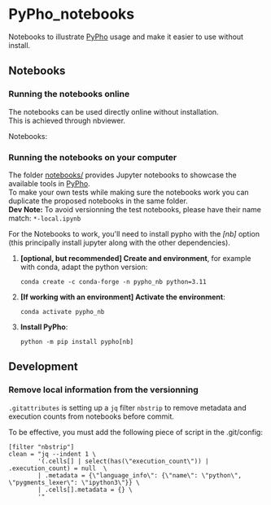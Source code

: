 # PyPho_notebooks
Notebooks to illustrate [PyPho](https://github.com/GeoISTO/PyPho) usage and make it easier to use without install.

## Notebooks

### Running the notebooks online

The notebooks can be used directly online without installation.\
This is achieved through nbviewer.

Notebooks:

### Running the notebooks on your computer

The folder [notebooks/](./notebooks/) provides Jupyter notebooks to showcase the available tools in [PyPho](https://github.com/GeoISTO/PyPho).  
To make your own tests while making sure the notebooks work you can duplicate the proposed notebooks in the same folder.  
**Dev Note:** To avoid versionning the test notebooks, please have their name match: ```*-local.ipynb```

For the Notebooks to work, you'll need to install pypho with the *[nb]* option (this principally install jupyter along with the other dependencies).
1. **[optional, but recommended] Create and environment**, for example with conda, adapt the python version:
    ```
    conda create -c conda-forge -n pypho_nb python=3.11
    ```
2. **[If working with an environment] Activate the environment**:
    ```
    conda activate pypho_nb
    ```
3. **Install PyPho**:
    ```
    python -m pip install pypho[nb]
    ```

## Development

### Remove local information from the versionning

`.gitattributes` is setting up a `jq` filter `nbstrip` to remove metadata and execution counts from notebooks before commit.

To be effective, you must add the following piece of script in the .git/config:

	[filter "nbstrip"]
	clean = "jq --indent 1 \
			'(.cells[] | select(has(\"execution_count\")) | .execution_count) = null  \
			| .metadata = {\"language_info\": {\"name\": \"python\", \"pygments_lexer\": \"ipython3\"}} \
			| .cells[].metadata = {} \
			'"
